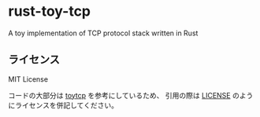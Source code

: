 # rust-toy-tcp
A toy implementation of TCP protocol stack written in Rust

## ライセンス

MIT License

コードの大部分は [toytcp](https://github.com/teru01/toytcp) を参考にしているため、
引用の際は [LICENSE](LICENSE) のようにライセンスを併記してください。